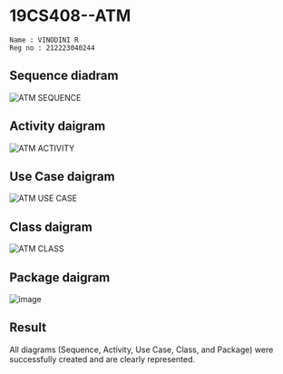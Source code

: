 # 19CS408--ATM

```
Name : VINODINI R
Reg no : 212223040244
```
## Sequence diadram
![ATM SEQUENCE](https://github.com/user-attachments/assets/c0a5f14d-ee33-4771-8fd5-7ef36255a7a6)

## Activity daigram
![ATM ACTIVITY](https://github.com/user-attachments/assets/f3eff70f-6ccb-4925-8180-4a03a6eb4b28)

## Use Case daigram
![ATM USE CASE](https://github.com/user-attachments/assets/e3811342-34de-428e-a692-b5f02be59aac)

## Class daigram
![ATM CLASS](https://github.com/user-attachments/assets/b123ce3c-8f53-4ba3-a30a-899ab680eb0a)

## Package daigram
![image](https://github.com/user-attachments/assets/053088f3-7920-4826-b02b-fb1f4c944d96)

## Result
All diagrams (Sequence, Activity, Use Case, Class, and Package) were successfully created and are clearly represented.

